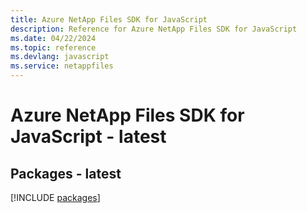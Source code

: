 ```yaml
---
title: Azure NetApp Files SDK for JavaScript
description: Reference for Azure NetApp Files SDK for JavaScript
ms.date: 04/22/2024
ms.topic: reference
ms.devlang: javascript
ms.service: netappfiles
---
```

# Azure NetApp Files SDK for JavaScript - latest
## Packages - latest
[!INCLUDE [packages](netapp-files-index.md)]